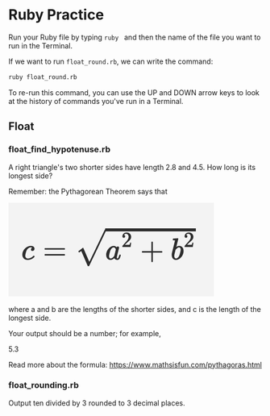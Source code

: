 # Ruby Practice

Run your Ruby file by typing `ruby ` and then the name of the file you want to run in the Terminal.

If we want to run `float_round.rb`, we can write the command:

```bash
ruby float_round.rb
```

To re-run this command, you can use the UP and DOWN arrow keys to look at the history of commands you've run in a Terminal.

## Float
### float_find_hypotenuse.rb
A right triangle's two shorter sides have length 2.8 and 4.5. How long is its longest side?

Remember: the Pythagorean Theorem says that

![pythagorean therum](pythagorous.png)


where a and b are the lengths of the shorter sides, and c is the length of the longest side.

Your output should be a number; for example,

5.3


Read more about the formula: https://www.mathsisfun.com/pythagoras.html
### float_rounding.rb
Output ten divided by 3 rounded to 3 decimal places.
